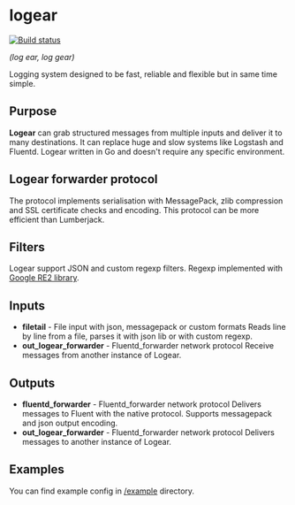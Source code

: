 # logear

[![Build status](https://api.travis-ci.org/DLag/logear.png)](https://travis-ci.org/DLag/logear)

*(log ear, log gear)*

Logging system designed to be fast, reliable and flexible but in same time simple.

## Purpose

**Logear** can grab structured messages from multiple inputs and deliver it to many destinations.
It can replace huge and slow systems like Logstash and Fluentd.
Logear written in Go and doesn't require any specific environment.

## Logear forwarder protocol

The protocol implements serialisation with MessagePack, zlib compression and SSL certificate
checks and encoding. This protocol can be more efficient than Lumberjack.

## Filters
Logear support JSON and custom regexp filters. Regexp implemented with [Google RE2 library](https://github.com/google/re2/).

## Inputs
- **filetail** - File input with json, messagepack or custom formats
Reads line by line from a file, parses it with json lib or with custom regexp.
- **out_logear_forwarder** - Fluentd_forwarder network protocol
Receive messages from another instance of Logear.

## Outputs

- **fluentd_forwarder** - Fluentd_forwarder network protocol
Delivers messages to Fluent with the native protocol. Supports messagepack and json output encoding.
- **out_logear_forwarder** - Fluentd_forwarder network protocol
Delivers messages to another instance of Logear.

## Examples
You can find example config in [/example](https://github.com/DLag/logear/tree/master/example) directory.